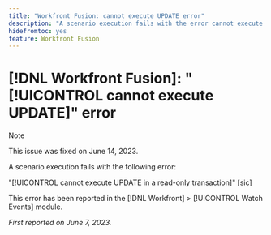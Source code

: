 ```yaml
---
title: "Workfront Fusion: cannot execute UPDATE error"
description: "A scenario execution fails with the error cannot execute UPDATE in a read-only transaction."
hidefromtoc: yes
feature: Workfront Fusion
---
```


# [!DNL Workfront Fusion]: "[!UICONTROL cannot execute UPDATE]" error

>[!NOTE]
>
>This issue was fixed on June 14, 2023.

A scenario execution fails with the following error:

"[!UICONTROL cannot execute UPDATE in a read-only transaction]" [sic]

This error has been reported in the [!DNL Workfront] > [!UICONTROL Watch Events] module.

_First reported on June 7, 2023._

